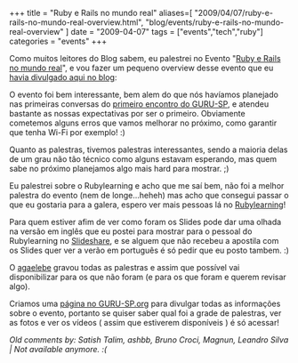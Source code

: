 +++
title = "Ruby e Rails no mundo real"
aliases=[
  "2009/04/07/ruby-e-rails-no-mundo-real-overview.html",
  "blog/events/ruby-e-rails-no-mundo-real-overview"
]
date = "2009-04-07"
tags = ["events","tech","ruby"]
categories = "events"
+++

Como muitos leitores do Blog sabem, eu palestrei no Evento
"[Ruby e Rails no mundo real](http://www.temporealeventos.com.br/?area=130 "Ruby e Rails no mundo real")",
e vou fazer um pequeno overview desse evento que eu
[havia divulgado aqui no blog](http://pothix.com/blog/events/ruby-e-rails-no-mundo-real "Ruby e Rails no mundo real"):

O evento foi bem interessante, bem alem do que nós havíamos planejado
nas primeiras conversas do
[primeiro encontro do GURU-SP](http://guru-sp.com/index.php/Eventos_da_Comunidade "Primeiro encontro do GURU-SP"),
e atendeu bastante as nossas expectativas por ser o
primeiro. Obviamente cometemos alguns erros que vamos melhorar no
próximo, como garantir que tenha Wi-Fi por exemplo! :)

Quanto as palestras, tivemos palestras interessantes, sendo a maioria
delas de um grau não tão técnico como alguns estavam esperando, mas
quem sabe no próximo planejamos algo mais hard para mostrar. ;)

Eu palestrei sobre o Rubylearning e acho que me saí bem, não foi a
melhor palestra do evento (nem de longe...heheh) mas acho que
consegui passar o que eu gostaria para a galera, espero ver mais
pessoas lá no [Rubylearning](http://rubylearning.org/class/ "Rubylearning.org")!

Para quem estiver afim de ver como foram os Slides pode dar uma olhada
na versão em inglês que eu postei para mostrar para o pessoal do
Rubylearning no
[Slideshare](http://www.slideshare.net/PotHix/what-is-and-how-does-work-rubylearningorg-1257258 "Slides no Slideshare em inglês"),
e se alguem que não recebeu a apostila com os Slides quer ver a verão
em português é só pedir que eu posto tambem. :)

O [agaelebe](http://www.agaelebe.com.br/ "Site do agaelebe") gravou
todas as palestras e assim que possível vai disponibilizar para os que
não foram (e para os que foram e querem revisar algo).

Criamos uma [página no GURU-SP.org](http://guru-sp.com/index.php/Ruby_e_Rails_no_mundo_real_-_primeira_edi%C3%A7%C3%A3o "Primeira edição do evento do GURU-SP")
para divulgar todas as informações sobre o evento, portanto se quiser
saber qual foi a grade de palestras, ver as fotos e ver os vídeos (
assim que estiverem disponíveis ) é só acessar!



_Old comments by: Satish Talim, ashbb, Bruno Croci, Magnun, Leandro Silva | Not available anymore. :(_
